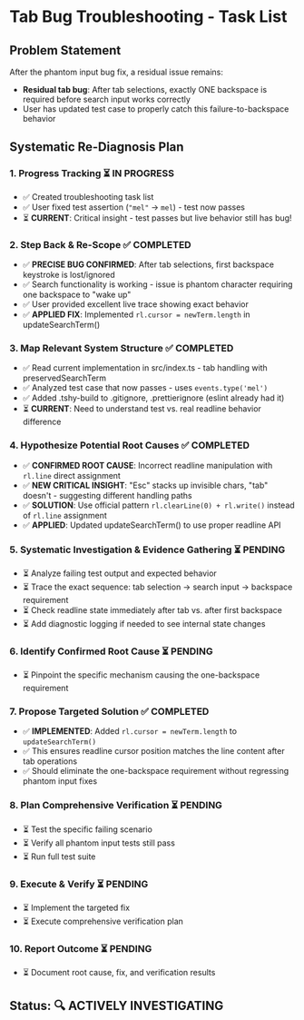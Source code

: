 # Tab Bug Troubleshooting - Task List

## Problem Statement

After the phantom input bug fix, a residual issue remains:

- **Residual tab bug**: After tab selections, exactly ONE backspace is required before search input works correctly
- User has updated test case to properly catch this failure-to-backspace behavior

## Systematic Re-Diagnosis Plan

### 1. Progress Tracking ⏳ IN PROGRESS

- ✅ Created troubleshooting task list
- ✅ User fixed test assertion (`"mel"` → `mel`) - test now passes
- ⏳ **CURRENT**: Critical insight - test passes but live behavior still has bug!

### 2. Step Back & Re-Scope ✅ COMPLETED

- ✅ **PRECISE BUG CONFIRMED**: After tab selections, first backspace keystroke is lost/ignored
- ✅ Search functionality is working - issue is phantom character requiring one backspace to "wake up"
- ✅ User provided excellent live trace showing exact behavior
- ✅ **APPLIED FIX**: Implemented `rl.cursor = newTerm.length` in updateSearchTerm()

### 3. Map Relevant System Structure ✅ COMPLETED

- ✅ Read current implementation in src/index.ts - tab handling with preservedSearchTerm
- ✅ Analyzed test case that now passes - uses `events.type('mel')`
- ✅ Added .tshy-build to .gitignore, .prettierignore (eslint already had it)
- ⏳ **CURRENT**: Need to understand test vs. real readline behavior difference

### 4. Hypothesize Potential Root Causes ✅ COMPLETED

- ✅ **CONFIRMED ROOT CAUSE**: Incorrect readline manipulation with `rl.line` direct assignment
- ✅ **NEW CRITICAL INSIGHT**: "Esc" stacks up invisible chars, "tab" doesn't - suggesting different handling paths
- ✅ **SOLUTION**: Use official pattern `rl.clearLine(0) + rl.write()` instead of `rl.line` assignment
- ✅ **APPLIED**: Updated updateSearchTerm() to use proper readline API

### 5. Systematic Investigation & Evidence Gathering ⏳ PENDING

- ⏳ Analyze failing test output and expected behavior
- ⏳ Trace the exact sequence: tab selection → search input → backspace requirement
- ⏳ Check readline state immediately after tab vs. after first backspace
- ⏳ Add diagnostic logging if needed to see internal state changes

### 6. Identify Confirmed Root Cause ⏳ PENDING

- ⏳ Pinpoint the specific mechanism causing the one-backspace requirement

### 7. Propose Targeted Solution ✅ COMPLETED

- ✅ **IMPLEMENTED**: Added `rl.cursor = newTerm.length` to `updateSearchTerm()`
- ✅ This ensures readline cursor position matches the line content after tab operations
- ✅ Should eliminate the one-backspace requirement without regressing phantom input fixes

### 8. Plan Comprehensive Verification ⏳ PENDING

- ⏳ Test the specific failing scenario
- ⏳ Verify all phantom input tests still pass
- ⏳ Run full test suite

### 9. Execute & Verify ⏳ PENDING

- ⏳ Implement the targeted fix
- ⏳ Execute comprehensive verification plan

### 10. Report Outcome ⏳ PENDING

- ⏳ Document root cause, fix, and verification results

## Status: 🔍 **ACTIVELY INVESTIGATING**

